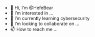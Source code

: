 - 👋 Hi, I’m @HefeBear
- 👀 I’m interested in ...
- 🌱 I’m currently learning cybersecurity 
- 💞️ I’m looking to collaborate on ...
- 📫 How to reach me ...

<!---
HefeBear/HefeBear is a ✨ special ✨ repository because its `README.md` (this file) appears on your GitHub profile.
You can click the Preview link to take a look at your changes.
--->

